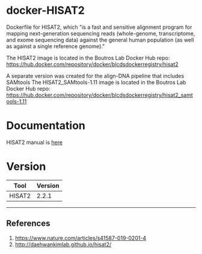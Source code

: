 # docker-HISAT2
Dockerfile for HISAT2, which "is a fast and sensitive alignment program for mapping next-generation sequencing reads (whole-genome, transcriptome, and exome sequencing data) against the general human population (as well as against a single reference genome)."

The HISAT2 image is located in the Boutros Lab Docker Hub repo: https://hub.docker.com/repository/docker/blcdsdockerregistry/hisat2

A separate version was created for the align-DNA pipeline that includes SAMtools
The HISAT2_SAMtools-1.11 image is located in the Boutros Lab Docker Hub repo: https://hub.docker.com/repository/docker/blcdsdockerregistry/hisat2_samtools-1.11

# Documentation
HISAT2 manual is [here](http://daehwankimlab.github.io/hisat2/manual/)

# Version
| Tool | Version |
|------|---------|
| HISAT2 | 2.2.1 |

---

## References

1. https://www.nature.com/articles/s41587-019-0201-4
2. http://daehwankimlab.github.io/hisat2/
